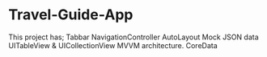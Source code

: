 # Travel-Guide-App

This project has;
Tabbar
NavigationController
AutoLayout
Mock JSON data
UITableView &  UICollectionView 
MVVM architecture.
CoreData 
